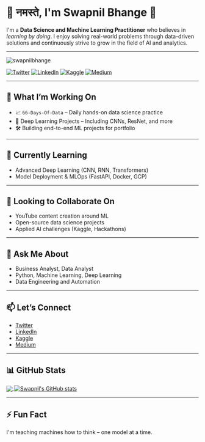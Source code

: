 # 🙏 नमस्ते, I'm Swapnil Bhange 👋

I'm a **Data Science and Machine Learning Practitioner** who believes in *learning by doing*. I enjoy solving real-world problems through data-driven solutions and continuously strive to grow in the field of AI and analytics.

---


<p align="left"> <img src="https://komarev.com/ghpvc/?username=swapnilbhange&label=Views&color=blue&style=plastic" alt="swapnilbhange" /> </p>

[![Twitter](https://img.shields.io/badge/Twitter-1DA1F2?style=flat&logo=twitter&logoColor=white)](https://twitter.com/swapnil_1_618)
[![LinkedIn](https://img.shields.io/badge/LinkedIn-0A66C2?style=flat&logo=linkedin&logoColor=white)](https://www.linkedin.com/in/swapnil-bhange-92711612b/)
[![Kaggle](https://img.shields.io/badge/Kaggle-20BEFF?style=flat&logo=kaggle&logoColor=white)](https://www.kaggle.com/swapnilbhange)
[![Medium](https://img.shields.io/badge/Medium-000000?style=flat&logo=medium&logoColor=white)](https://medium.com/@swapnilbhange98)

---

## 🚀 What I’m Working On

- 📈 `66-Days-Of-Data` – Daily hands-on data science practice  
- 🤖 Deep Learning Projects – Including CNNs, ResNet, and more  
- 🛠️ Building end-to-end ML projects for portfolio

---

## 🌱 Currently Learning

- Advanced Deep Learning (CNN, RNN, Transformers)  
- Model Deployment & MLOps (FastAPI, Docker, GCP)

---

## 🤝 Looking to Collaborate On

- YouTube content creation around ML  
- Open-source data science projects  
- Applied AI challenges (Kaggle, Hackathons)

---

## 💬 Ask Me About

- Business Analyst, Data Analyst 
- Python, Machine Learning, Deep Learning  
- Data Engineering and Automation

---

## 📫 Let’s Connect

- [Twitter](https://twitter.com/swapnil_1_618)  
- [LinkedIn](https://www.linkedin.com/in/swapnil-bhange-92711612b/)  
- [Kaggle](https://www.kaggle.com/swapnilbhange)  
- [Medium](https://medium.com/@swapnilbhange98)

---

## 📊 GitHub Stats

<a href="https://github.com/swapnilbhange">
  <img align="center" src="https://github-readme-stats.vercel.app/api/top-langs/?username=swapnilbhange&layout=compact&theme=dark" />
</a>
<a href="https://github.com/swapnilbhange">
  <img align="center" src="https://github-readme-stats.vercel.app/api?username=swapnilbhange&show_icons=true&theme=dark&line_height=27&count_private=true" alt="Swapnil's GitHub stats"/>
</a>

---

## ⚡ Fun Fact

I'm teaching machines how to think – one model at a time.
